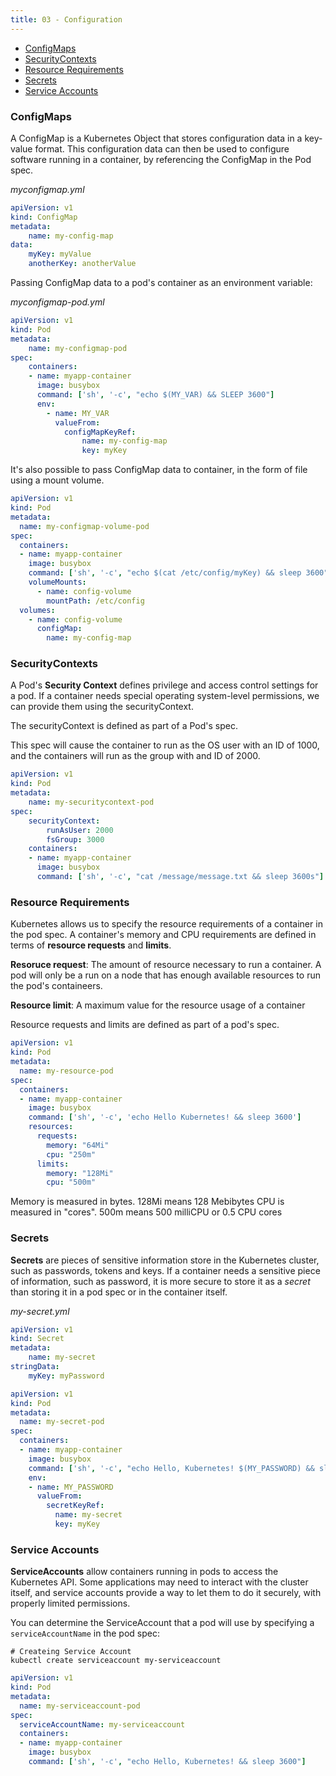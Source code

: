 ```yaml
---
title: 03 - Configuration
---
```


- [ConfigMaps](#configmaps)
- [SecurityContexts](#securitycontexts)
- [Resource Requirements](#resource-requirements)
- [Secrets](#secrets)
- [Service Accounts](#service-accounts)
  
### ConfigMaps

A ConfigMap is a Kubernetes Object that stores configuration data in a key-value format. This configuration data can then be used to configure software running in a container, by referencing the ConfigMap in the Pod spec.

*myconfigmap.yml*

```yaml
apiVersion: v1
kind: ConfigMap
metadata:
    name: my-config-map
data:
    myKey: myValue
    anotherKey: anotherValue
```

Passing ConfigMap data to a pod's container as an environment variable:

*myconfigmap-pod.yml*

```yaml
apiVersion: v1
kind: Pod
metadata:
    name: my-configmap-pod
spec:
    containers:
    - name: myapp-container
      image: busybox
      command: ['sh', '-c', "echo $(MY_VAR) && SLEEP 3600"]
      env:
        - name: MY_VAR
          valueFrom:
            configMapKeyRef:
                name: my-config-map
                key: myKey
```

It's also possible to pass ConfigMap data to container, in the form of file using a mount volume.


```yml
apiVersion: v1
kind: Pod
metadata:
  name: my-configmap-volume-pod
spec:
  containers:
  - name: myapp-container
    image: busybox
    command: ['sh', '-c', "echo $(cat /etc/config/myKey) && sleep 3600"]
    volumeMounts:
      - name: config-volume
        mountPath: /etc/config
  volumes:
    - name: config-volume
      configMap:
        name: my-config-map
```


### SecurityContexts

A Pod's **Security Context** defines privilege and access control settings for a pod. If a container needs special operating system-level permissions, we can provide them using the securityContext.

The securityContext is defined as part of a Pod's spec.

This spec will cause the container to run as the OS user with an ID of 1000, and the containers will run as the group with and ID of 2000.

```yml
apiVersion: v1
kind: Pod
metadata:
    name: my-securitycontext-pod
spec:
    securityContext:
        runAsUser: 2000
        fsGroup: 3000
    containers:
    - name: myapp-container
      image: busybox
      command: ['sh', '-c', "cat /message/message.txt && sleep 3600s"]
```


### Resource Requirements

Kubernetes allows us to specify the resource requirements of a container in the pod spec. A container's memory and CPU requirements are defined in terms of **resource requests** and **limits**.

**Resoruce request**: The amount of resource necessary to run a container. A pod will only be a run on a node that has enough available resources to run the pod's containeers.

**Resource limit**: A maximum value for the resource usage of a container

Resource requests and limits are defined as part of a pod's spec.

```yml
apiVersion: v1
kind: Pod
metadata:
  name: my-resource-pod
spec:
  containers:
  - name: myapp-container
    image: busybox
    command: ['sh', '-c', 'echo Hello Kubernetes! && sleep 3600']
    resources:
      requests:
        memory: "64Mi"
        cpu: "250m"
      limits:
        memory: "128Mi"
        cpu: "500m"
```

Memory is measured in bytes. 128Mi means 128 Mebibytes
CPU is measured in "cores". 500m means 500 milliCPU or 0.5 CPU cores

### Secrets

**Secrets** are pieces of sensitive information store in the Kubernetes cluster, such as passwords, tokens and keys. If a container needs a sensitive piece of information, such as password, it is more secure to store it as a *secret* than storing it in a pod spec or in the container itself.

*my-secret.yml*
```yml
apiVersion: v1
kind: Secret
metadata:
    name: my-secret
stringData:
    myKey: myPassword    
```

```yml
apiVersion: v1
kind: Pod
metadata:
  name: my-secret-pod
spec:
  containers:
  - name: myapp-container
    image: busybox
    command: ['sh', '-c', "echo Hello, Kubernetes! $(MY_PASSWORD) && sleep 3600"]
    env:
    - name: MY_PASSWORD
      valueFrom:
        secretKeyRef:
          name: my-secret
          key: myKey
```
### Service Accounts

**ServiceAccounts** allow containers running in pods to access the Kubernetes API. Some applications may need to interact with the cluster itself, and service accounts provide a way to let them to do it securely, with properly limited permissions.

You can determine the ServiceAccount that a pod will use by specifying a `serviceAccountName` in the pod spec:

```
# Createing Service Account
kubectl create serviceaccount my-serviceaccount
```

```yml
apiVersion: v1
kind: Pod
metadata:
  name: my-serviceaccount-pod
spec:
  serviceAccountName: my-serviceaccount
  containers:
  - name: myapp-container
    image: busybox
    command: ['sh', '-c', "echo Hello, Kubernetes! && sleep 3600"]
```
